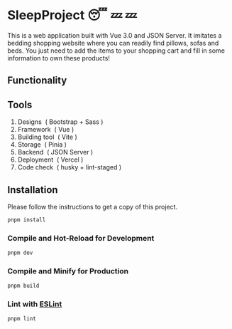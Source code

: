 # SleepProject :sleeping: :zzz: :zzz:

This is a web application built with Vue 3.0 and JSON Server. It imitates a bedding shopping website where you can readily find pillows, sofas and beds. You just need to add the items to your shopping cart and fill in some information to own these products!

## Functionality


## Tools
1. Designs&nbsp; (&nbsp;Bootstrap + Sass&nbsp;)
2. Framework&nbsp; (&nbsp;Vue&nbsp;)
3. Building tool&nbsp; (&nbsp;Vite&nbsp;) 
4. Storage&nbsp; (&nbsp;Pinia&nbsp;)
5. Backend&nbsp; (&nbsp;JSON Server&nbsp;)
6. Deployment&nbsp; (&nbsp;Vercel&nbsp;)
7. Code check&nbsp; (&nbsp;husky + lint-staged&nbsp;)

## Installation
Please follow the instructions to get a copy of this project.

```sh
pnpm install
```

### Compile and Hot-Reload for Development

```sh
pnpm dev
```

### Compile and Minify for Production

```sh
pnpm build
```

### Lint with [ESLint](https://eslint.org/)

```sh
pnpm lint
```

